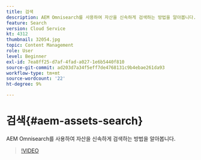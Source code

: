 ```yaml
---
title: 검색
description: AEM Omnisearch를 사용하여 자산을 신속하게 검색하는 방법을 알아봅니다.
feature: Search
version: Cloud Service
kt: 4312
thumbnail: 32054.jpg
topic: Content Management
role: User
level: Beginner
exl-id: 7ea8ff25-d7af-4fad-a027-1e6b5440f810
source-git-commit: ad203d7a34f5eff7de4768131c9b4ebae261da93
workflow-type: tm+mt
source-wordcount: '22'
ht-degree: 9%

---
```


# 검색{#aem-assets-search}

AEM Omnisearch를 사용하여 자산을 신속하게 검색하는 방법을 알아봅니다.

>[!VIDEO](https://video.tv.adobe.com/v/32054/?quality=12&learn=on&hidetitle=true)
